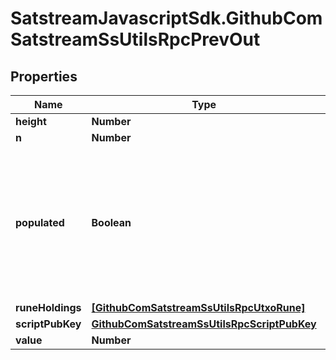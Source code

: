 # SatstreamJavascriptSdk.GithubComSatstreamSsUtilsRpcPrevOut

## Properties
Name | Type | Description | Notes
------------ | ------------- | ------------- | -------------
**height** | **Number** |  | [optional] 
**n** | **Number** |  | [optional] 
**populated** | **Boolean** | * The populated field is used to determine if the prevout has been populated from our code or automatically by the RPC on fetch | [optional] 
**runeHoldings** | [**[GithubComSatstreamSsUtilsRpcUtxoRune]**](GithubComSatstreamSsUtilsRpcUtxoRune.md) |  | [optional] 
**scriptPubKey** | [**GithubComSatstreamSsUtilsRpcScriptPubKey**](GithubComSatstreamSsUtilsRpcScriptPubKey.md) |  | [optional] 
**value** | **Number** |  | [optional] 
